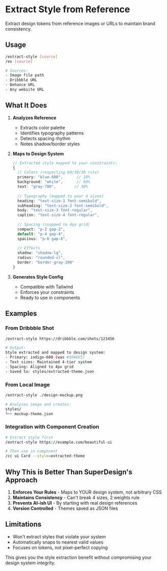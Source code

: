 # Extract Style from Reference

Extract design tokens from reference images or URLs to maintain brand consistency.

## Usage
```bash
/extract-style [source]
/es [source]

# Sources:
- Image file path
- Dribbble URL
- Behance URL
- Any website URL
```

## What It Does

1. **Analyzes Reference**
   - Extracts color palette
   - Identifies typography patterns
   - Detects spacing rhythm
   - Notes shadow/border styles

2. **Maps to Design System**
   ```typescript
   // Extracted style mapped to your constraints:
   {
     // Colors (respecting 60/30/10 rule)
     primary: "blue-600",      // 10%
     background: "white",      // 60%
     text: "gray-700",        // 30%
     
     // Typography (mapped to your 4 sizes)
     heading: "text-size-1 font-semibold",
     subheading: "text-size-2 font-semibold",
     body: "text-size-3 font-regular",
     caption: "text-size-4 font-regular",
     
     // Spacing (snapped to 4px grid)
     compact: "p-2 gap-2",
     default: "p-4 gap-4", 
     spacious: "p-6 gap-6",
     
     // Effects
     shadow: "shadow-lg",
     radius: "rounded-xl",
     border: "border-gray-200"
   }
   ```

3. **Generates Style Config**
   - Compatible with Tailwind
   - Enforces your constraints
   - Ready to use in components

## Examples

### From Dribbble Shot
```bash
/extract-style https://dribbble.com/shots/123456

# Output:
Style extracted and mapped to design system:
- Primary: indigo-600 (was #5046E5)
- Text sizes: Maintained 4-tier system
- Spacing: Aligned to 4px grid
- Saved to: styles/extracted-theme.json
```

### From Local Image
```bash
/extract-style ./design-mockup.png

# Analyzes image and creates:
styles/
└── mockup-theme.json
```

### Integration with Component Creation
```bash
# Extract style first
/extract-style https://example.com/beautiful-ui

# Then use in component
/cc ui Card --style=extracted-theme
```

## Why This is Better Than SuperDesign's Approach

1. **Enforces Your Rules** - Maps to YOUR design system, not arbitrary CSS
2. **Maintains Consistency** - Can't break 4 sizes, 2 weights rule
3. **Prevents AI-ish UI** - By starting with real design references
4. **Version Controlled** - Themes saved as JSON files

## Limitations

- Won't extract styles that violate your system
- Automatically snaps to nearest valid values
- Focuses on tokens, not pixel-perfect copying

This gives you the style extraction benefit without compromising your design system integrity.
